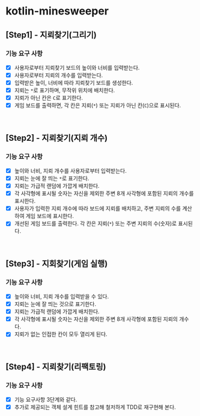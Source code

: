 # kotlin-minesweeper

## [Step1] - 지뢰찾기(그리기)
### 기능 요구 사항
- [x] 사용자로부터 지뢰찾기 보드의 높이와 너비를 입력받는다.
- [x] 사용자로부터 지뢰의 개수를 입력받는다.
- [x] 입력받은 높이, 너비에 따라 지뢰찾기 보드를 생성한다.
- [x] 지뢰는 `*`로 표기하며, 무작위 위치에 배치한다.
- [x] 지뢰가 아닌 칸은 `C`로 표기한다.
- [x] 게임 보드를 출력하면, 각 칸은 지뢰(`*`) 또는 지뢰가 아닌 칸(`C`)으로 표시된다.

<br>

## [Step2] - 지뢰찾기(지뢰 개수)
### 기능 요구 사항
- [x] 높이와 너비, 지뢰 개수를 사용자로부터 입력받는다.
- [x] 지뢰는 눈에 잘 띄는 `*`로 표기한다.
- [x] 지뢰는 가급적 랜덤에 가깝게 배치한다.
- [x] 각 사각형에 표시될 숫자는 자신을 제외한 주변 8개 사각형에 포함된 지뢰의 개수를 표시한다.
- [x] 사용자가 입력한 지뢰 개수에 따라 보드에 지뢰를 배치하고, 주변 지뢰의 수를 계산하여 게임 보드에 표시한다.
- [x] 개선된 게임 보드를 출력한다. 각 칸은 지뢰(`*`) 또는 주변 지뢰의 수(숫자)로 표시된다.

<br>

## [Step3] - 지회찾기(게임 실행)
### 기능 요구 사항
- [x] 높이와 너비, 지뢰 개수를 입력받을 수 있다.
- [x] 지뢰는 눈에 잘 띄는 것으로 표기한다.
- [x] 지뢰는 가급적 랜덤에 가깝게 배치한다.
- [x] 각 사각형에 표시될 숫자는 자신을 제외한 주변 8개 사각형에 포함된 지뢰의 개수다.
- [x] 지뢰가 없는 인접한 칸이 모두 열리게 된다.

<br>

## [Step4] - 지뢰찾기(리팩토링)
### 기능 요구 사항
- [x] 기능 요구사항 3단계와 같다.
- [x] 추가로 제공되는 객체 설계 힌트를 참고해 철저하게 TDD로 재구현해 본다.

